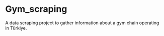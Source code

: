 # Gym_scraping
A data scraping project to gather information about a gym chain operating in Türkiye.
